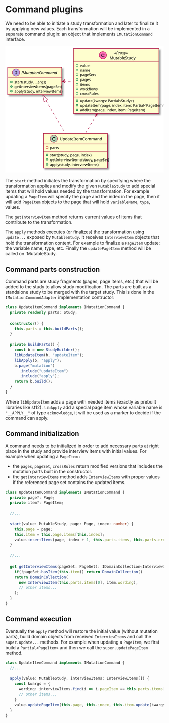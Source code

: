 # Command plugins
We need to be able to initiate a study transformation and later to finalize it by applying new values. Each transformation will be implemented in a separate command plugin: an object that implements `IMutationCommand` interface.

![Commands](./images/commands.svg "Commands")

The `start` method initiates the transformation by specifying where the transformation applies and modify the given `MutableStudy` to add special items that will hold values needed by the transformation. For example updating a `PageItem` will specify the page and the index in the page, then it will add `PageItem` objects to the page that will hold `variableName`, `type`, values.

The `getInterviewItem` method returns current values of items that contribute to the transformation.

The `apply` methods executes (or finalizes) the transformation using `update...` exposed by `MutableStudy`. It receives `InterviewItem` objects that hold the transformation content. For example to finalize a `PageItem` update: the variable name, type, etc. Finally the `updatePageItem` method will be called on `MutableStudy.

## Command parts construction
Command parts are study fragments (pages, page items, etc.) that will be added to the study to allow study modification. The parts are built as a standalone study to be merged with the target study. This is done in the `IMutationCommandAdapter` implementation contructor:

```ts
class UpdateItemCommand implements IMutationCommand {
  private readonly parts: Study;

  constructor() {
    this.parts = this.buildParts();
  }
  
  private buildParts() {
    const b = new StudyBuilder();
    libUpdateItem(b, "updateItem");
    libApply(b, "apply");
    b.page("mutation")
      .include("updateItem")
      .include("apply");
    return b.build();
  }
}
```
Where `libUpdateItem` adds a page with needed items (exactly as prebuilt libraries like sf12). `libApply` add a special page item whose variable name is `"__APPLY__"` of type `acknowledge`, it will be used as a marker to decide if the command can apply.

## Command initialization
A command needs to be initialized in order to add necessary parts at right place in the study and provide interview items with initial values. For example when updating a `PageItem` :
 - the `pages`, `pageSet`, `crossRules` return modified versions that includes the mutation parts built in the constructor.
 - the `getInterviewItems` method adds `InterviewItems` with proper values if the referenced page set contains the updated items.
 
```ts
class UpdateItemCommand implements IMutationCommand {
  private page?: Page;
  private item?: PageItem;
  
  //...

  start(value: MutableStudy, page: Page, index: number) {
    this.page = page;
    this.item = this.page.items[this.index];
    value.insertItems(page, index + 1, this.parts.items, this.parts.crossRules)
  }

  //...
  
  get getInterviewItems(pageSet: PageSet): IDomainCollection<InterviewItem> {
    if(!pageSet.hasItem(this.item)) return DomainCollection()
    return DomainCollection(
      new InterviewItem(this.parts.items[0], item.wording),
      // other items...
    );
  }
}
```

## Command execution
Eventually the `apply` method will restore the initial value (without mutation parts), build domain objects from received `InterviewItems` and call the `super.update...` methods. For example when updating a `PageItem`, we first build a `Partial<PageItem>` and then we call the `super.updatePageItem` method.
```ts
class UpdateItemCommand implements IMutationCommand {
  //...

  apply(value: MutableStudy, interviewItems: InterviewItems[]) {
    const kwargs = {
      wording: interviewItems.find(i => i.pageItem == this.parts.items[0])?.value,
      // other items...
    }
    value.updatePageItem(this.page, this.index, this.item.update(kwargs));
  }
}
```
